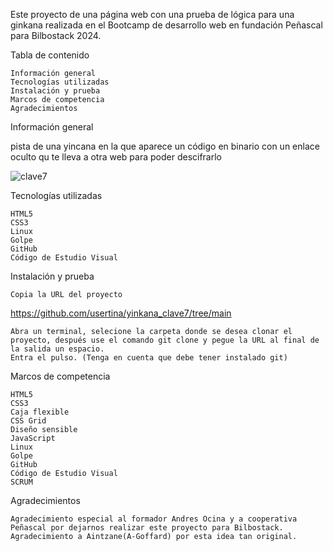 Este proyecto de una página web con una prueba de lógica para una ginkana realizada en el Bootcamp de desarrollo web en fundación Peñascal para Bilbostack 2024.

Tabla de contenido

    Información general
    Tecnologías utilizadas
    Instalación y prueba
    Marcos de competencia
    Agradecimientos

Información general

pista de una yincana en la que aparece un código en binario con un enlace oculto qu te lleva a otra web para poder descifrarlo

![clave7](https://github.com/usertina/yinkana_clave7/assets/124672039/eeb796f5-af5a-4684-b9cb-cbd590ce24e4)

Tecnologías utilizadas

    HTML5
    CSS3
    Linux
    Golpe
    GitHub
    Código de Estudio Visual

Instalación y prueba

    Copia la URL del proyecto

https://github.com/usertina/yinkana_clave7/tree/main

    Abra un terminal, selecione la carpeta donde se desea clonar el proyecto, después use el comando git clone y pegue la URL al final de la salida un espacio.
    Entra el pulso. (Tenga en cuenta que debe tener instalado git)


Marcos de competencia

    HTML5
    CSS3
    Caja flexible
    CSS Grid
    Diseño sensible
    JavaScript
    Linux
    Golpe
    GitHub
    Código de Estudio Visual
    SCRUM

Agradecimientos

    Agradecimiento especial al formador Andres Ocina y a cooperativa Peñascal por dejarnos realizar este proyecto para Bilbostack.
    Agradecimiento a Aintzane(A-Goffard) por esta idea tan original.
  
